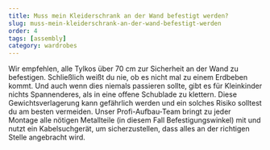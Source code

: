 ```yaml
---
title: Muss mein Kleiderschrank an der Wand befestigt werden?
slug: muss-mein-kleiderschrank-an-der-wand-befestigt-werden
order: 4
tags: [assembly]
category: wardrobes
---
```


Wir empfehlen, alle Tylkos über 70 cm zur Sicherheit an der Wand zu befestigen. Schließlich weißt du nie, ob es nicht mal zu einem Erdbeben kommt. Und auch wenn dies niemals passieren sollte, gibt es für Kleinkinder nichts Spannenderes, als in eine offene Schublade zu klettern. Diese Gewichtsverlagerung kann gefährlich werden und ein solches Risiko solltest du am besten vermeiden. Unser Profi-Aufbau-Team bringt zu jeder Montage alle nötigen Metallteile (in diesem Fall Befestigungswinkel) mit und nutzt ein Kabelsuchgerät, um sicherzustellen, dass alles an der richtigen Stelle angebracht wird.
